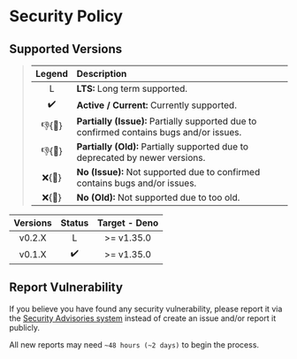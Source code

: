 # Security Policy

## Supported Versions

> | **Legend** | **Description** |
> |:-:|:--|
> | L | **LTS:** Long term supported. |
> | ✔️ | **Active / Current:** Currently supported. |
> | 👎{🐛} | **Partially (Issue):** Partially supported due to confirmed contains bugs and/or issues. |
> | 👎{🧓} | **Partially (Old):** Partially supported due to deprecated by newer versions. |
> | ❌{🐛} | **No (Issue):** Not supported due to confirmed contains bugs and/or issues. |
> | ❌{🧓} | **No (Old):** Not supported due to too old. |

| **Versions** | **Status** | **Target - Deno** |
|:-:|:-:|:-:|
| v0.2.X | L | >= v1.35.0 |
| v0.1.X | ✔️ | >= v1.35.0 |

## Report Vulnerability

If you believe you have found any security vulnerability, please report it via the [Security Advisories system](https://github.com/hugoalh-studio/exfetch-deno/security/advisories/new) instead of create an issue and/or report it publicly.

All new reports may need `~48 hours (~2 days)` to begin the process.
